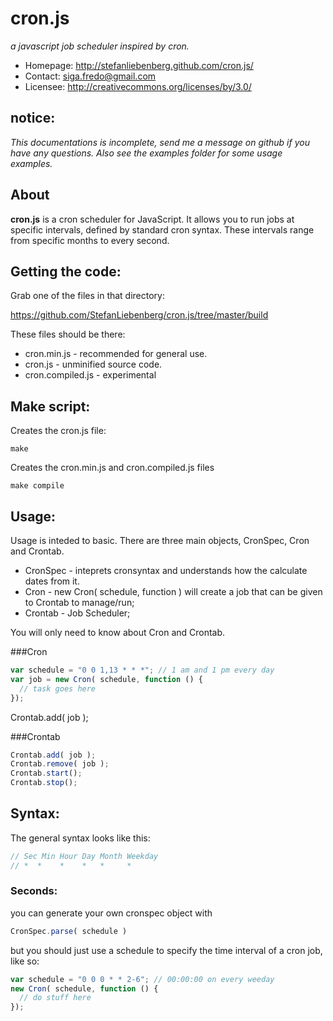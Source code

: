 # cron.js

_a javascript job scheduler inspired by cron._

* Homepage: http://stefanliebenberg.github.com/cron.js/  
* Contact: siga.fredo@gmail.com  
* Licensee: http://creativecommons.org/licenses/by/3.0/  

## notice:

_This documentations is incomplete, send me a message on github if you have any questions. Also see the examples folder for some usage examples._


## About

**cron.js** is a cron scheduler for JavaScript. It allows you to run jobs at specific intervals, defined by standard cron syntax. These intervals range from specific months to every second.


## Getting the code:
 

Grab one of the files in that directory:

  https://github.com/StefanLiebenberg/cron.js/tree/master/build
  
These files should be there:

  *  cron.min.js      - recommended for general use.
  *  cron.js          - unminified source code.
  *  cron.compiled.js - experimental


## Make script:


Creates the cron.js file:

```shell
make
```

Creates the cron.min.js and cron.compiled.js files

```shell
make compile
```

Usage:
---

Usage is inteded to basic. There are three main objects, CronSpec, Cron and Crontab.

* CronSpec - inteprets cronsyntax and understands how the calculate dates from it.
* Cron     - new Cron( schedule, function ) will create a job that can be given to Crontab to manage/run;
* Crontab  - Job Scheduler;

You will only need to know about Cron and Crontab.

###Cron


```javascript
var schedule = "0 0 1,13 * * *"; // 1 am and 1 pm every day
var job = new Cron( schedule, function () {
  // task goes here
});
```

Crontab.add( job );

###Crontab

```javascript
Crontab.add( job );
Crontab.remove( job );
Crontab.start();
Crontab.stop();
```


## Syntax:


The general syntax looks like this:

```javascript
// Sec Min Hour Day Month Weekday  
// *  *    *    *   *     *        
```

### Seconds:

you can generate your own cronspec object with

```javascript
CronSpec.parse( schedule )
```

but you should just use a schedule to specify the time interval of a cron job, like so:

```javascript
var schedule = "0 0 0 * * 2-6"; // 00:00:00 on every weeday
new Cron( schedule, function () {
  // do stuff here
});
```
